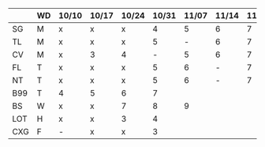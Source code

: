 
|     | WD |10/10|10/17|10/24|10/31|11/07|11/14|11/21|11/28|12/05|12/12|12/19|12/26|...|
|-----|----|-----|-----|-----|-----|-----|-----|-----|-----|-----|-----|-----|-----|---|
| SG  | M  | x   | x   | x   | 4   | 5   | 6   | 7   | 8   |  |  |  |  |  | 
| TL  | M  | x   | x   | x   | 5   | -   | 6   | 7   | -   |  |  |  |  |  | 
| CV  | M  | x   | 3   | 4   | -   | 5   | 6   | 7   | -   |  |  |  |  |  | 
| FL  | T  | x   | x   | x   | 5   | 6   | -   | 7   | 8   |  |  |  |  |  | 
| NT  | T  | x   | x   | x   | 5   | 6   | -   | 7   | 8   |  |  |  |  |  | 
| B99 | T  | 4   | 5   | 6   | 7   |     |     |     |     |  |  |  |  |  | 
| BS  | W  | x   | x   | 7   | 8   | 9   |     |     |     |  |  |  |  |  | 
| LOT | H  | x   | x   | 3   | 4   |     |     |     | 7   |  |  |  |  |  | 
| CXG | F  | -   | x   | x   | 3   |     |     |     |     |  |  |  |  |  | 
